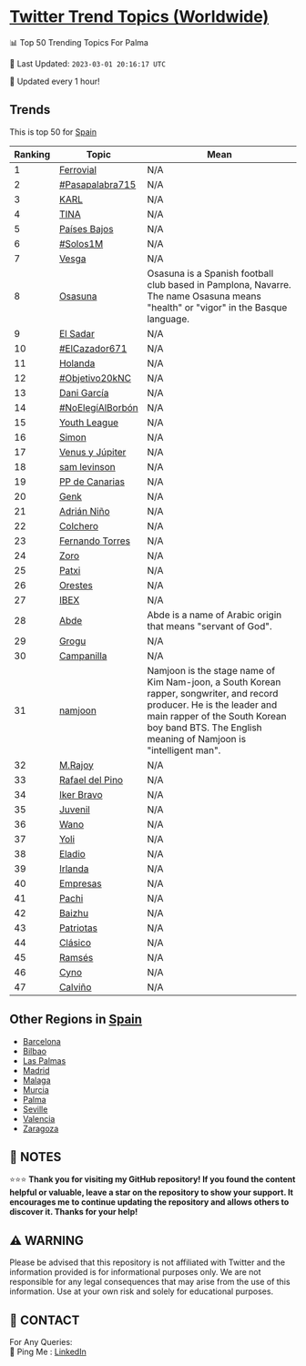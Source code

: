 [Twitter Trend Topics (Worldwide)](https://github.com/ErcinDedeoglu/Twitter-Trend-Topics)
==========


📊 Top 50 Trending Topics For Palma

📆 Last Updated: `2023-03-01 20:16:17 UTC`

🔧 Updated every 1 hour!


## Trends

This is top 50 for [Spain](</Spain>)

| Ranking | Topic | Mean |
| ------- | ------------ | ------------ |
| 1 | [Ferrovial](http://twitter.com/search?q=Ferrovial) | N/A |
| 2 | [#Pasapalabra715](http://twitter.com/search?q=%23Pasapalabra715) | N/A |
| 3 | [KARL](http://twitter.com/search?q=KARL) | N/A |
| 4 | [TINA](http://twitter.com/search?q=TINA) | N/A |
| 5 | [Países Bajos](http://twitter.com/search?q=Pa%c3%adses+Bajos) | N/A |
| 6 | [#Solos1M](http://twitter.com/search?q=%23Solos1M) | N/A |
| 7 | [Vesga](http://twitter.com/search?q=Vesga) | N/A |
| 8 | [Osasuna](http://twitter.com/search?q=Osasuna) | Osasuna is a Spanish football club based in Pamplona, Navarre. The name Osasuna means "health" or "vigor" in the Basque language. |
| 9 | [El Sadar](http://twitter.com/search?q=El+Sadar) | N/A |
| 10 | [#ElCazador671](http://twitter.com/search?q=%23ElCazador671) | N/A |
| 11 | [Holanda](http://twitter.com/search?q=Holanda) | N/A |
| 12 | [#Objetivo20kNC](http://twitter.com/search?q=%23Objetivo20kNC) | N/A |
| 13 | [Dani García](http://twitter.com/search?q=Dani+Garc%c3%ada) | N/A |
| 14 | [#NoElegíAlBorbón](http://twitter.com/search?q=%23NoEleg%c3%adAlBorb%c3%b3n) | N/A |
| 15 | [Youth League](http://twitter.com/search?q=Youth+League) | N/A |
| 16 | [Simon](http://twitter.com/search?q=Simon) | N/A |
| 17 | [Venus y Júpiter](http://twitter.com/search?q=Venus+y+J%c3%bapiter) | N/A |
| 18 | [sam levinson](http://twitter.com/search?q=sam+levinson) | N/A |
| 19 | [PP de Canarias](http://twitter.com/search?q=PP+de+Canarias) | N/A |
| 20 | [Genk](http://twitter.com/search?q=Genk) | N/A |
| 21 | [Adrián Niño](http://twitter.com/search?q=Adri%c3%a1n+Ni%c3%b1o) | N/A |
| 22 | [Colchero](http://twitter.com/search?q=Colchero) | N/A |
| 23 | [Fernando Torres](http://twitter.com/search?q=Fernando+Torres) | N/A |
| 24 | [Zoro](http://twitter.com/search?q=Zoro) | N/A |
| 25 | [Patxi](http://twitter.com/search?q=Patxi) | N/A |
| 26 | [Orestes](http://twitter.com/search?q=Orestes) | N/A |
| 27 | [IBEX](http://twitter.com/search?q=IBEX) | N/A |
| 28 | [Abde](http://twitter.com/search?q=Abde) | Abde is a name of Arabic origin that means "servant of God". |
| 29 | [Grogu](http://twitter.com/search?q=Grogu) | N/A |
| 30 | [Campanilla](http://twitter.com/search?q=Campanilla) | N/A |
| 31 | [namjoon](http://twitter.com/search?q=namjoon) | Namjoon is the stage name of Kim Nam-joon, a South Korean rapper, songwriter, and record producer. He is the leader and main rapper of the South Korean boy band BTS. The English meaning of Namjoon is "intelligent man". |
| 32 | [M.Rajoy](http://twitter.com/search?q=M.Rajoy) | N/A |
| 33 | [Rafael del Pino](http://twitter.com/search?q=Rafael+del+Pino) | N/A |
| 34 | [Iker Bravo](http://twitter.com/search?q=Iker+Bravo) | N/A |
| 35 | [Juvenil](http://twitter.com/search?q=Juvenil) | N/A |
| 36 | [Wano](http://twitter.com/search?q=Wano) | N/A |
| 37 | [Yoli](http://twitter.com/search?q=Yoli) | N/A |
| 38 | [Eladio](http://twitter.com/search?q=Eladio) | N/A |
| 39 | [Irlanda](http://twitter.com/search?q=Irlanda) | N/A |
| 40 | [Empresas](http://twitter.com/search?q=Empresas) | N/A |
| 41 | [Pachi](http://twitter.com/search?q=Pachi) | N/A |
| 42 | [Baizhu](http://twitter.com/search?q=Baizhu) | N/A |
| 43 | [Patriotas](http://twitter.com/search?q=Patriotas) | N/A |
| 44 | [Clásico](http://twitter.com/search?q=Cl%c3%a1sico) | N/A |
| 45 | [Ramsés](http://twitter.com/search?q=Rams%c3%a9s) | N/A |
| 46 | [Cyno](http://twitter.com/search?q=Cyno) | N/A |
| 47 | [Calviño](http://twitter.com/search?q=Calvi%c3%b1o) | N/A |



## Other Regions in [Spain](</Spain>)

* [Barcelona](</Spain/Barcelona.md>)
* [Bilbao](</Spain/Bilbao.md>)
* [Las Palmas](</Spain/Las Palmas.md>)
* [Madrid](</Spain/Madrid.md>)
* [Malaga](</Spain/Malaga.md>)
* [Murcia](</Spain/Murcia.md>)
* [Palma](</Spain/Palma.md>)
* [Seville](</Spain/Seville.md>)
* [Valencia](</Spain/Valencia.md>)
* [Zaragoza](</Spain/Zaragoza.md>)



## 📝 NOTES

⭐⭐⭐ **Thank you for visiting my GitHub repository! If you found the content helpful or valuable, leave a star on the repository to show your support. It encourages me to continue updating the repository and allows others to discover it. Thanks for your help!**


## ⚠️ WARNING

Please be advised that this repository is not affiliated with Twitter and the information provided is for informational purposes only. We are not responsible for any legal consequences that may arise from the use of this information. Use at your own risk and solely for educational purposes.


## 📨 CONTACT

 For Any Queries:  
            🏓 Ping Me : [LinkedIn](https://www.linkedin.com/in/ercindedeoglu/)
